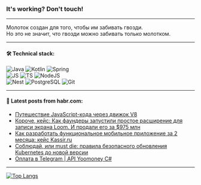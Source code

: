 ### It's working? Don't touch!

---
Молоток создан для того, чтобы им забивать гвозди. <br>
Но это не значит, что гвозди можно забивать только молотком.

---

#### 🛠️ Technical stack:

![Java](https://img.shields.io/badge/Java-informational?logo=Oracle&style=flat&logoColor=white&color=FF4500)
![Kotlin](https://img.shields.io/badge/Kotlin-informational?logo=Kotlin&style=flat&logoColor=white&color=774D97)
![Spring](https://img.shields.io/badge/SpringBoot-informational?logo=SpringBoot&style=flat&logoColor=white&color=6DB33F) <br>
![JS](https://img.shields.io/badge/JS-informational?logo=javaScript&style=flat&logoColor=black&color=F7Df1E)
![TS](https://img.shields.io/badge/TypeScript-informational?logo=typeScript&style=flat&logoColor=black&color=0667A8)
![NodeJS](https://img.shields.io/badge/NodeJS-informational?logo=node.js&style=flat&logoColor=white&color=70A760) <br>
![Nest](https://img.shields.io/badge/NestJS-informational?logo=NestJS&style=flat&logoColor=white&color=E0234E)
![PostgreSQL](https://img.shields.io/badge/PostgreSQL-informational?logo=PostgreSQL&style=flat&logoColor=white&color=DAA520)
![Git](https://img.shields.io/badge/Git-informational?logo=git&style=flat&logoColor=white&color=778899)

___

#### 💬 Latest posts from habr.com:

<!-- BLOG-POST-LIST:START -->
- [Путешествие JavaScript-кода через движок V8](https://habr.com/ru/articles/772648/?utm_source=habrahabr&utm_medium=rss&utm_campaign=772648)
- [Короче, кейс: Как фаундеры запустили простое расширение для записи экрана Loom. И продали его за $975 млн](https://habr.com/ru/articles/772496/?utm_source=habrahabr&utm_medium=rss&utm_campaign=772496)
- [Как разработать функциональное мобильное приложение за 2 месяца: кейс Kassir.ru](https://habr.com/ru/companies/cleverpumpkin/articles/772624/?utm_source=habrahabr&utm_medium=rss&utm_campaign=772624)
- [Соблюдай, или must die: правила безопасного обновления Kubernetes до новой версии](https://habr.com/ru/companies/vk/articles/772346/?utm_source=habrahabr&utm_medium=rss&utm_campaign=772346)
- [Оплата в Telegram | API Yoomoney С#](https://habr.com/ru/articles/772628/?utm_source=habrahabr&utm_medium=rss&utm_campaign=772628)
<!-- BLOG-POST-LIST:END -->

---
[![Top Langs](https://github-readme-stats-git-master-advtsetting-gmailcom.vercel.app/api/top-langs/?username=zloylis&langs_count=10&hide_title=false&title_color=e6edf3&size_weight=0.5&count_weight=0.5&layout=compact&hide_border=true&theme=dracula)](https://github.com/zloylis)

<!-- ![GitHub stats](https://github-readme-stats-git-master-advtsetting-gmailcom.vercel.app/api?username=zloylis&show_icons=true&hide_border=true&theme=dracula&hide_title=true&include_all_commits=true&count_private=true&hide=contribs&hide_rank=true) -->
